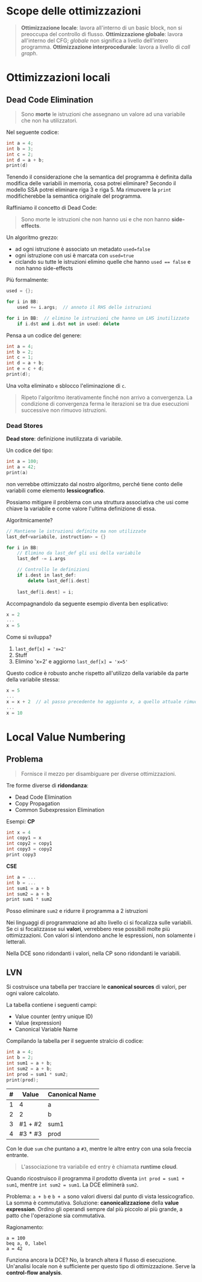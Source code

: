 # Scope delle ottimizzazioni

>**Ottimizzazione locale**: lavora all'interno di un basic block, non si preoccupa del controllo di flusso.
>**Ottimizzazione globale**: lavora all'interno del CFG; *globale* non significa a livello dell'intero programma.
>**Ottimizzazione interprocedurale**: lavora a livello di *call graph*.


# Ottimizzazioni locali
## Dead Code Elimination
>Sono **morte** le istruzioni che assegnano un valore ad una variabile che non ha utilizzatori.

Nel seguente codice:
```c
int a = 4;
int b = 3;
int c = 2;
int d = a + b;
print(d)
```

Tenendo il considerazione che la semantica del programma è definita dalla modifica delle variabili in memoria, cosa potrei eliminare?
Secondo il modello SSA potrei eliminare riga 3 e riga 5.
Ma rimuovere la `print` modificherebbe la semantica originale del programma.

Raffiniamo il concetto di Dead Code:
>Sono morte le istruzioni che non hanno usi e che non hanno **side-effects**.


Un algoritmo grezzo:
- ad ogni istruzione è associato un metadato `used=false`
- ogni istruzione con usi è marcata con `used=true`
- ciclando su tutte le istruzioni elimino quelle che hanno `used == false` e non hanno side-effects

Più formalmente:
```c++
used = {};

for i in BB:
	used += i.args;  // annoto il RHS delle istruzioni

for i in BB:  // elimino le istruzioni che hanno un LHS inutilizzato
	if i.dst and i.dst not in used: delete
```

Pensa a un codice del genere:
```c++
int a = 4;
int b = 2;
int c = 1;
int d = a + b;
int e = c + d;
print(d);
```

Una volta eliminato `e` sblocco l'eliminazione di `c`.

>Ripeto l'algoritmo iterativamente finché non arrivo a convergenza. La condizione di convergenza ferma le iterazioni se tra due esecuzioni successive non rimuovo istruzioni.

### Dead Stores
**Dead store**: definizione inutilizzata di variabile.

Un codice del tipo:
```c++
int a = 100;
int a = 42;
print(a)
```
non verrebbe ottimizzato dal nostro algoritmo, perché tiene conto delle variabili come elemento **lessicografico**.

Possiamo mitigare il problema con una struttura associativa che usi come chiave la variabile e come valore l'ultima definizione di essa.

Algoritmicamente?
```c++
// Mantiene le istruzioni definite ma non utilizzate
last_def<variabile, instruction> = {}

for i in BB:
	// Elimino da last_def gli usi della variabile
	last_def -= i.args

	// Controllo le definizioni
	if i.dest in last_def:
		delete last_def[i.dest]
	
	last_def[i.dest] = i;
```

Accompagnandolo da seguente esempio diventa ben esplicativo:
```c
x = 2
...
x = 5
```

Come si sviluppa?
1. `last_def[x] = 'x=2'`
2. Stuff
3. Elimino 'x=2' e aggiorno `last_def[x] = 'x=5'`

Questo codice è robusto anche rispetto all'utilizzo della variabile da parte della variabile stessa:
```c
x = 5
...
x = x + 2  // al passo precedente ho aggiunto x, a quello attuale rimuovo x
...
x = 10
```

# Local Value Numbering
## Problema
>Fornisce il mezzo per disambiguare per diverse ottimizzazioni.

Tre forme diverse di **ridondanza**:
- Dead Code Elimination
- Copy Propagation
- Common Subexpression Elimination

Esempi:
**CP**
```c
int x = 4
int copy1 = x
int copy2 = copy1
int copy3 = copy2
print copy3
```

**CSE**
```c
int a = ...
int b = ...
int sum1 = a + b
int sum2 = a + b
print sum1 * sum2
```
Posso eliminare `sum2` e ridurre il programma a 2 istruzioni

Nei linguaggi di programmazione ad alto livello ci si focalizza sulle variabili. Se ci si focalizzasse sui **valori**, verrebbero rese possibili molte più ottimizzazioni. Con valori si intendono anche le espressioni, non solamente i letterali.

Nella DCE sono ridondanti i valori, nella CP sono ridondanti le variabili.

## LVN
Si costruisce una tabella per tracciare le **canonical sources** di valori, per ogni valore calcolato.

La tabella contiene i seguenti campi:
- Value counter (entry unique ID)
- Value (expression)
- Canonical Variable Name

Compilando la tabella per il seguente stralcio di codice:
```c
int a = 4;
int b = 2;
int sum1 = a + b;
int sum2 = a + b;
int prod = sum1 * sum2;
print(prod);
```

| #   | Value   | Canonical Name |
| --- | ------- | -------------- |
| 1   | 4       | a              |
| 2   | 2       | b              |
| 3   | #1 + #2 | sum1           |
| 4   | #3 * #3 | prod           |
Con le due `sum` che puntano a `#3`, mentre le altre entry con una sola freccia entrante.

>L'associazione tra variabile ed entry è chiamata **runtime cloud**.

Quando ricostruisco il programma il prodotto diventa `int prod = sum1 + sum1`, mentre `int sum2 = sum1`. La DCE eliminerà `sum2`.

Problema: `a + b` e `b + a` sono valori diversi dal punto di vista lessicografico.
La somma è commutativa.
Soluzione: **canonicalizzazione** della **value expression**. Ordino gli operandi sempre dal più piccolo al più grande, a patto che l'operazione sia commutativa.

Ragionamento:
```
a = 100
beq a, 0, label
a = 42
```
Funziona ancora la DCE? No, la branch altera il flusso di esecuzione. Un'analisi locale non è sufficiente per questo tipo di ottimizzazione. Serve la **control-flow analysis**.